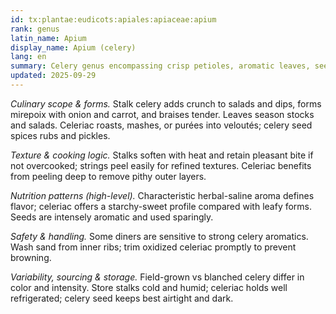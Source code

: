 ```yaml
---
id: tx:plantae:eudicots:apiales:apiaceae:apium
rank: genus
latin_name: Apium
display_name: Apium (celery)
lang: en
summary: Celery genus encompassing crisp petioles, aromatic leaves, seed spice, and swollen-root celeriac; used raw for crunch, sautéed as a base, and roasted or puréed for sides and soups.
updated: 2025-09-29
---
```


_Culinary scope & forms._ Stalk celery adds crunch to salads and dips, forms mirepoix with onion and carrot, and braises tender. Leaves season stocks and salads. Celeriac roasts, mashes, or purées into veloutés; celery seed spices rubs and pickles.

_Texture & cooking logic._ Stalks soften with heat and retain pleasant bite if not overcooked; strings peel easily for refined textures. Celeriac benefits from peeling deep to remove pithy outer layers.

_Nutrition patterns (high-level)._ Characteristic herbal-saline aroma defines flavor; celeriac offers a starchy-sweet profile compared with leafy forms. Seeds are intensely aromatic and used sparingly.

_Safety & handling._ Some diners are sensitive to strong celery aromatics. Wash sand from inner ribs; trim oxidized celeriac promptly to prevent browning.

_Variability, sourcing & storage._ Field-grown vs blanched celery differ in color and intensity. Store stalks cold and humid; celeriac holds well refrigerated; celery seed keeps best airtight and dark.
